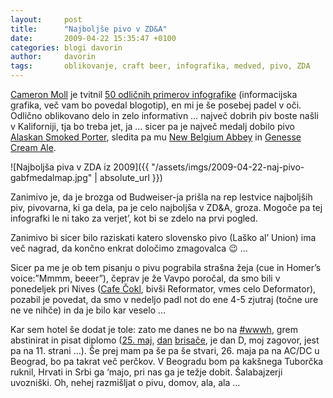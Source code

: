```yaml
---
layout:     post
title:      "Najboljše pivo v ZD&A"
date:       2009-04-22 15:35:47 +0100
categories: blogi davorin
author:		davorin
tags:		oblikovanje, craft beer, infografika, medved, pivo, ZDA
---
```


[Cameron Moll](http://www.cameronmoll.com/) je tvitnil [50 odličnih primerov infografike](https://twitter.com/cameronmoll/status/1585106146) (informacijska grafika, več vam bo povedal blogotip), en mi je še posebej padel v oči. Odlično oblikovano delo in zelo informativn … največ dobrih piv boste našli v Kaliforniji, tja bo treba jet, ja … sicer pa je največ medalj dobilo pivo [Alaskan Smoked Porter](http://www.alaskanbeer.com/), sledita pa mu [New Belgium Abbey](http://www.newbelgium.com/beer/abbey) in [Genesse Cream Ale](https://www.beeradvocate.com/beer/profile/302/1376/).

![Najboljša piva v ZDA iz 2009]({{ "/assets/imgs/2009-04-22-naj-pivo-gabfmedalmap.jpg" | absolute_url }})

Zanimivo je, da je brozga od Budweiser-ja prišla na rep lestvice najboljših piv, pivovarna, ki ga dela, pa je celo najboljša v ZD&A, groza. Mogoče pa tej infografki le ni tako za verjet’, kot bi se zdelo na prvi pogled.

Zanimivo bi sicer bilo raziskati katero slovensko pivo (Laško al’ Union) ima več nagrad, da končno enkrat določimo zmagovalca 😉 …

Sicer pa me je ob tem pisanju o pivu pograbila strašna žeja (cue in Homer’s voice:”Mmmm, beeer”), čeprav je že Vavpo poročal, da smo bili v ponedeljek pri Nives ([Cafe Čokl](http://cafecokl.si/), bivši Reformator, vmes celo Deformator), pozabil je povedat, da smo v nedeljo padl not do ene 4-5 zjutraj (točne ure ne ve nihče) in da je bilo kar veselo …

Kar sem hotel še dodat je tole: zato me danes ne bo na [#wwwh](http://urice.si/talks/), grem abstinirat in pisat diplomo ([25. maj](http://www.zvpl.com/42/clanki/dan-brisace/), [dan](http://www.em3r10.com/blogi/davorin/dan-brisace-v-praksi/) [brisače](http://em3r10.com/blogi/davorin/brisaca-definicija-iz-stoparskega-vodnika-po-galaksiji/), je dan D, moj zagovor, jest pa na 11. strani …). Še prej mam pa še pa še stvari, 26. maja pa na AC/DC u Beograd, bo pa takrat več perčkov. V Beogradu bom pa kakšnega Tuborčka ruknil, Hrvati in Srbi ga ‘majo, pri nas ga je težje dobit. Šalabajzerji uvozniški. Oh, nehej razmišljat o pivu, domov, ala, ala …
